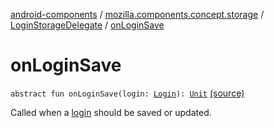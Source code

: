 [android-components](../../index.md) / [mozilla.components.concept.storage](../index.md) / [LoginStorageDelegate](index.md) / [onLoginSave](./on-login-save.md)

# onLoginSave

`abstract fun onLoginSave(login: `[`Login`](../-login/index.md)`): `[`Unit`](https://kotlinlang.org/api/latest/jvm/stdlib/kotlin/-unit/index.html) [(source)](https://github.com/mozilla-mobile/android-components/blob/master/components/concept/storage/src/main/java/mozilla/components/concept/storage/LoginsStorage.kt#L273)

Called when a [login](on-login-save.md#mozilla.components.concept.storage.LoginStorageDelegate$onLoginSave(mozilla.components.concept.storage.Login)/login) should be saved or updated.

